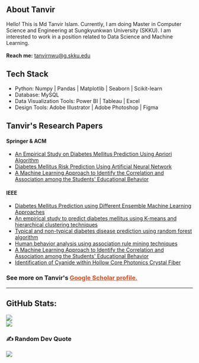 ## About Tanvir
Hello! This is Md Tanvir Islam. Currently, I am doing Master in Computer Science and Engineering at Sungkyunkwan University (SKKU). I am interested to work in a position related to Data Science and Machine Learning.<br><br><b>Reach me:</b> tanvirnwu@g.skku.edu

## Tech Stack
<ul>
  <li>Python: Numpy | Pandas | Matplotlib | Seaborn | Scikit-learn</li>
  <li>Database: MySQL</li>
  <li>Data Visualization Tools: Power BI | Tableau | Excel</li>
  <li>Design Tools: Adobe Illustrator | Adobe Photoshop | Figma</li>
</ul>

## Tanvir's Research Papers

#### Springer & ACM
<ul>
  <li><a href="https://link.springer.com/chapter/10.1007/978-981-15-5148-2_48">An Empirical Study on Diabetes Mellitus Prediction Using Apriori Algorithm</a></li>
  <li><a href="https://link.springer.com/chapter/10.1007/978-981-15-3607-6_7">Diabetes Mellitus Risk Prediction Using Artificial Neural Network</a></li>
  <li><a href="https://dl.acm.org/doi/10.1145/3377049.3377130">A Machine Learning Approach to Identify the Correlation and Association among the Students' Educational Behavior</a></li>
</ul>

#### IEEE
<ul>
  <li><a href="https://ieeexplore.ieee.org/document/9225551">Diabetes Mellitus Prediction using Different Ensemble Machine Learning Approaches</a></li>
  <li><a href="https://ieeexplore.ieee.org/document/8944552">An empirical study to predict diabetes mellitus using K-means and hierarchical clustering techniques</a></li>
  <li><a href="https://ieeexplore.ieee.org/document/9225430">Typical and non-typical diabetes disease prediction using random forest algorithm</a></li>
  <li><a href="https://ieeexplore.ieee.org/document/9225662">Human behavior analysis using association rule mining techniques</a></li>
  <li><a href="https://dl.acm.org/doi/10.1145/3377049.3377130">A Machine Learning Approach to Identify the Correlation and Association among the Students' Educational Behavior</a></li>
  <li><a href="https://ieeexplore.ieee.org/document/8944499">Identification of Cyanide within Hollow Core Photonics Crystal Fiber</a></li>
</ul>

### See more on Tanvir's <a href="https://scholar.google.com/citations?user=UvINe-sAAAAJ&hl=en&authuser=1" style="color: #E54818;">Google Scholar profile.</a></br>


---

## GitHub Stats:
![](https://github-readme-stats.vercel.app/api/top-langs/?username=tanvirnwu&theme=dark&hide_border=false&include_all_commits=true&count_private=true&layout=compact)</br>
![](https://github-readme-streak-stats.herokuapp.com/?user=tanvirnwu&theme=dark&hide_border=false)

### ✍️ Random Dev Quote
![](https://quotes-github-readme.vercel.app/api?type=horizontal&theme=dark)
